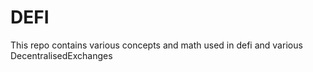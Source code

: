 # DEFI
This repo contains various concepts and math used in defi and various DecentralisedExchanges

